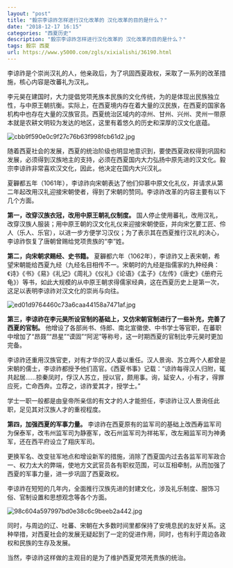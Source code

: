 ```yaml
---
layout: "post"
title: "毅宗李谅祚怎样进行汉化改革的 汉化改革的目的是什么？"
date: "2018-12-17 16:15"
categories: "西夏历史"
description: "毅宗李谅祚怎样进行汉化改革的 汉化改革的目的是什么？"
tags: 毅宗 西夏
url: https://www.y5000.com/zgls/xixialishi/36190.html
---
```






李谅祚是个崇尚汉礼的人，他亲政后，为了巩固西夏政权，采取了一系列的改革措施，核心内容是改蕃礼为汉礼。

李元昊在建国时，大力提倡党项羌族本民族的文化传统，为的是体现出民族独立性，与中原王朝抗衡。实际上，在西夏境内存在着大量的汉民族，在西夏的国家各机构中也存在大量的汉族官员。西夏统治区域内的凉州、甘州、兴州、灵州一带原本就是农耕文明较为发达的地区，这里有着悠久的历史和深厚的汉文化底蕴。

![cbb9f590e0c9f27c76b63f998fcb61d2.jpg](https://img.y5000.com/uploads/allimg/181030/cbb9f590e0c9f27c76b63f998fcb61d2.jpg)

随着西夏社会的发展，西夏的统治阶级也明显地意识到，要使西夏政权得到巩固和发展，必须得到汉族地主的支持，必须在西夏国内大力弘扬中原先进的汉文化。毅宗李谅祚非常喜欢汉文化，因此，他决定在国内大兴汉礼。

夏奲都五年（1061年），李谅祚向宋朝表达了他们仰慕中原文化礼仪，并请求从第二年起改用汉礼迎接宋朝使者，得到了宋朝的赞同。李谅祚改革的内容主要有以下几个方面。

 **第一，改穿汉族衣冠，改用中原王朝礼仪制度。**
国人停止使用蕃礼，改用汉礼，改穿汉族人服装；用中原王朝的汉文化礼仪来迎接宋朝使臣，并向宋乞要工匠、伶人（乐人、乐官），以进一步方便学习汉仪；为了表示其在西夏推行汉礼的决心，李谅祚恢复了唐朝曾赐给党项贵族的“李”姓。

 **第二，向宋朝求赐经、史书籍。**
夏奲都六年（1062年），李谅祚又上表宋朝，希望宋朝能给西夏九经（九经名目相传不一。宋朝时的九经是指儒家的九种经典：《诗》《书》《易》《礼记》《周礼》《仪礼》《论语》《孟子》《左传》《唐史》《册府元龟》）等书，如此大规模的从中原王朝求得儒家经典，这在西夏历史上是第一次，这足以表明李谅祚对汉文化的崇尚与向往。

![ed01d9764460c73a6caa44158a7471af.jpg](https://img.y5000.com/uploads/allimg/181030/ed01d9764460c73a6caa44158a7471af.jpg)

 **第三，李谅祚在李元昊所设官制的基础上，又仿宋朝官制进行了一些补充，完善了西夏的官制。**
他增设了各部尚书、侍郎、南北宣徽使、中书学士等官职，在蕃职中增加了“昂聂”“昂星”“谟固”“阿泥”等称号，这一时期西夏的官制比李元昊时更加完备。

李谅祚还重用汉族官吏，对有才华的汉人委以重任。汉人景询、苏立两个人都曾是宋朝的儒士，李谅祚都授予他们高官。《西夏书事》记载：“谅祚每得汉人归附，辄共起居……掠秦凤时，俘汉人苏立，授以官，颇用事。询，延安人，小有才，得罪应死，亡命西奔。立荐之，谅祚爱其才，授学士。”

学士一职一般都是由皇帝所亲信的有文才的人才能担任，李谅祚让汉人景询任此职，足见其对汉族人才的重视程度。

 **第四，加强西夏的军事力量。**
李谅祚在西夏原有的监军司的基础上改西寿监军司为保泰军，改韦州监军司为静塞军，改石州监军司为祥祐军，改左厢监军司为神勇军，还在西平府设立了翔庆军司。

更换军名、改变驻军地点和增设新军的措施，消除了西夏国内过去各监军司军政合一、权力太大的弊端，使地方文武官员各有职权范围，可以互相牵制，从而加强了西夏的军事力量，进一步巩固了西夏政权。

李谅祚在短短的几年内，全面推行汉族先进的封建文化，涉及礼乐制度、服饰习俗、官制设置和思想观念等各个方面。

![98c604a597997bd0e38c6c9beeb2a442.jpg](https://img.y5000.com/uploads/allimg/181030/98c604a597997bd0e38c6c9beeb2a442.jpg)

同时，与周边的辽、吐蕃、宋朝在大多数时间里都保持了安境息民的友好关系。这种举措，对西夏社会的发展无疑起到了一定的促进作用，同时，也有利于周边各政权和民族的生存及发展。

当然，李谅祚这样做的主观目的是为了维护西夏党项羌贵族的统治。
